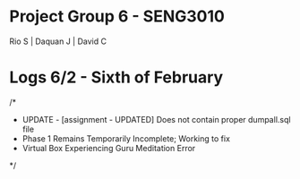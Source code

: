# Project Group 6 - SENG3010
Rio S | Daquan J | David C


# Logs 6/2 - Sixth of February
/*
- UPDATE - [assignment - UPDATED] Does not contain proper dumpall.sql file
- Phase 1 Remains Temporarily Incomplete; Working to fix
- Virtual Box Experiencing Guru Meditation Error

*/
